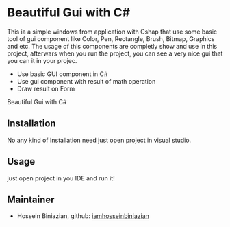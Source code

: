 # Beautiful Gui with C#


This ia a simple windows from application with Cshap that use some basic tool of gui component like Color, Pen, Rectangle, Brush, Bitmap, Graphics and etc.
 The usage of this components are completly show and use in this project, afterwars when you run the project, you can see a very nice gui that you can it in your projec.
- Use basic GUI component in C#
- Use gui component with result of math operation
- Draw result on Form


Beautiful Gui  with C# 

## Installation
No any kind of Installation need just open project in visual studio.


## Usage
just open project in you IDE and run it!



## Maintainer
* Hossein Biniazian, github: [iamhosseinbiniazian](https://github.com/iamhosseinbiniazian)



